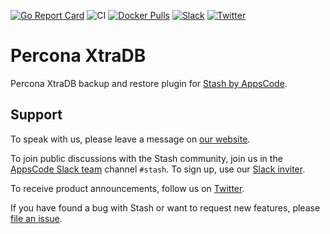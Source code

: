 [![Go Report Card](https://goreportcard.com/badge/stash.appscode.dev/percona-xtradb)](https://goreportcard.com/report/stash.appscode.dev/percona-xtradb)
![CI](https://github.com/stashed/percona-xtradb/workflows/CI/badge.svg)
[![Docker Pulls](https://img.shields.io/docker/pulls/stashed/stash-percona-xtradb.svg)](https://hub.docker.com/r/stashed/stash-percona-xtradb/)
[![Slack](https://shields.io/badge/Join_Slack-salck?color=4A154B&logo=slack)](https://slack.appscode.com)
[![Twitter](https://img.shields.io/twitter/follow/kubestash.svg?style=social&logo=twitter&label=Follow)](https://twitter.com/intent/follow?screen_name=KubeStash)

# Percona XtraDB

Percona XtraDB backup and restore plugin for [Stash by AppsCode](https://stash.run).

## Support

To speak with us, please leave a message on [our website](https://appscode.com/contact/).

To join public discussions with the Stash community, join us in the [AppsCode Slack team](https://appscode.slack.com/messages/C8NCX6N23/details/) channel `#stash`. To sign up, use our [Slack inviter](https://slack.appscode.com/).

To receive product announcements, follow us on [Twitter](https://twitter.com/KubeStash).

If you have found a bug with Stash or want to request new features, please [file an issue](https://github.com/stashed/project/issues/new).
